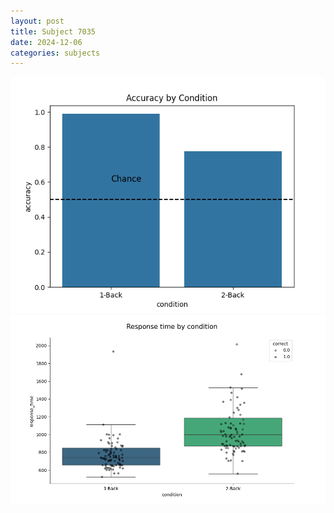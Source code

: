 ```yaml
---
layout: post
title: Subject 7035
date: 2024-12-06
categories: subjects
---
```


![](data/7035/run-4/7035_ATS_acc.png)
![](data/7035/run-4/7035_ATS_rt.png)
